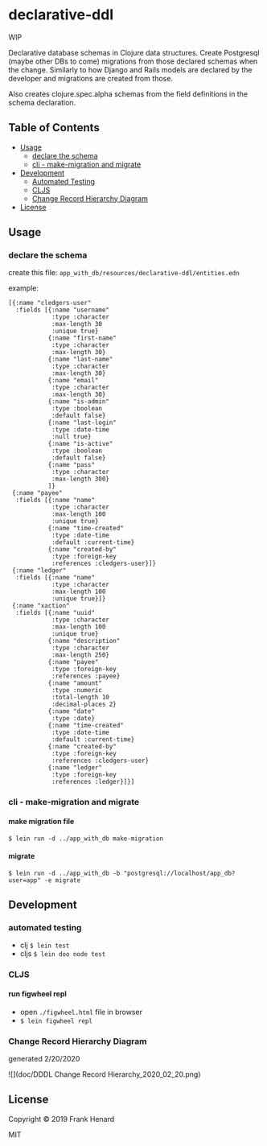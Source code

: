 # declarative-ddl

WIP

Declarative database schemas in Clojure data structures.  Create Postgresql (maybe other DBs to come) migrations from those declared schemas when the change.  Similarly to how Django and Rails models are declared by the developer and migrations are created from those.

Also creates clojure.spec.alpha schemas from the field definitions in the schema declaration.


## Table of Contents

- [Usage](#usage)
    - [declare the schema](#declare-the-schema)
    - [cli - make-migration and migrate](#cli-make-migration-and-migrate)
- [Development](#development)
    - [Automated Testing](#automated-testing)
    - [CLJS](#cljs)
    - [Change Record Hierarchy Diagram](#change-record-hierarchy-diagram)
- [License](#license)

## Usage

### declare the schema

create this file: `app_with_db/resources/declarative-ddl/entities.edn`

example:

	[{:name "cledgers-user"
	  :fields [{:name "username"
	            :type :character
	            :max-length 30
	            :unique true}
	           {:name "first-name"
	            :type :character
	            :max-length 30}
	           {:name "last-name"
	            :type :character
	            :max-length 30}
	           {:name "email"
	            :type :character
	            :max-length 30}
	           {:name "is-admin"
	            :type :boolean
	            :default false}
	           {:name "last-login"
	            :type :date-time
	            :null true}
	           {:name "is-active"
	            :type :boolean
	            :default false}
	           {:name "pass"
	            :type :character
	            :max-length 300}
	           ]}
	 {:name "payee"
	  :fields [{:name "name"
	            :type :character
	            :max-length 100
	            :unique true}
	           {:name "time-created"
	            :type :date-time
	            :default :current-time}
	           {:name "created-by"
	            :type :foreign-key
	            :references :cledgers-user}]}
	 {:name "ledger"
	  :fields [{:name "name"
	            :type :character
	            :max-length 100
	            :unique true}]}
	 {:name "xaction"
	  :fields [{:name "uuid"
	            :type :character
	            :max-length 100
	            :unique true}
	           {:name "description"
	            :type :character
	            :max-length 250}
	           {:name "payee"
	            :type :foreign-key
	            :references :payee}
	           {:name "amount"
	            :type :numeric
	            :total-length 10
	            :decimal-places 2}
	           {:name "date"
	            :type :date}
	           {:name "time-created"
	            :type :date-time
	            :default :current-time}
	           {:name "created-by"
	            :type :foreign-key
	            :references :cledgers-user}
	           {:name "ledger"
	            :type :foreign-key
	            :references :ledger}]}]

### cli - make-migration and migrate

#### make migration file
    $ lein run -d ../app_with_db make-migration

#### migrate
    $ lein run -d ../app_with_db -b "postgresql://localhost/app_db?user=app" -e migrate

## Development

### automated testing

- clj `$ lein test`
- cljs `$ lein doo node test`

### CLJS

#### run figwheel repl

- open `./figwheel.html` file in browser
- `$ lein figwheel repl`

### Change Record Hierarchy Diagram
generated 2/20/2020

![](doc/DDDL Change Record Hierarchy_2020_02_20.png)

## License

Copyright © 2019 Frank Henard

MIT
